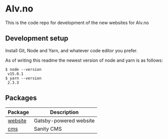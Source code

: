 # Alv.no

This is the code repo for development of the new websites for Alv.no

## Development setup

Install Git, Node and Yarn, and whatever code editor you prefer.

As of writing this readme the newest version of node and yarn is as follows:

```
$ node --version
 v15.0.1
$ yarn --version
 2.3.3
```

## Packages

Package                       | Description
-------                       | -----------
[website](./packages/website) | Gatsby-powered website
[cms](./packages/cms)         | Sanity CMS
